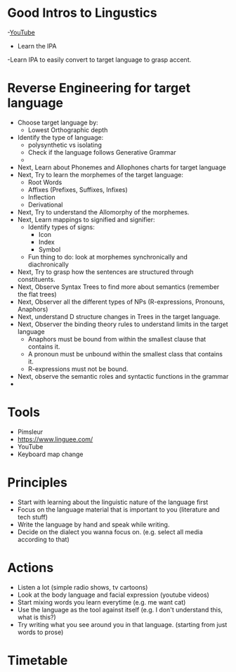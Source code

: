 # Good Intros to Lingustics

-[YouTube](https://www.youtube.com/watch?v=sGWpbDI11Ik)
- Learn the IPA

-Learn IPA to easily convert to target language to grasp accent.
# Reverse Engineering for target language
- Choose target language by:
    - Lowest Orthographic depth
- Identify the type of language:
    - polysynthetic vs isolating
    - Check if the language follows Generative Grammar
    -
- Next, Learn about Phonemes and Allophones charts for target language
- Next, Try to learn the morphemes of the target language:
    - Root Words
    - Affixes (Prefixes, Suffixes, Infixes)
    - Inflection
    - Derivational
- Next, Try to understand the Allomorphy of the morphemes.
- Next, Learn mappings to signified and signifier:
    - Identify types of signs:
        - Icon
        - Index
        - Symbol
    - Fun thing to do: look at morphemes synchronically and diachronically
- Next, Try to grasp how the sentences are structured through constituents.
- Next, Observe Syntax Trees to find more about semantics (remember the flat trees)
- Next, Observer all the different types of NPs (R-expressions, Pronouns, Anaphors)
- Next, understand D structure changes in Trees in the target language.
- Next, Observer the binding theory rules to understand limits in the target language
    - Anaphors must be bound from within the smallest clause that contains it.
    - A pronoun must be unbound within the smallest class that contains it.
    - R-expressions must not be bound.
- Next, observe the semantic roles and syntactic functions in the grammar
-

# Tools
- Pimsleur
- https://www.linguee.com/
- YouTube
- Keyboard map change
# Principles

- Start with learning about the linguistic nature of the language first
- Focus on the language material that is important to you (literature and tech stuff)
- Write the language by hand and speak while writing.
- Decide on the dialect you wanna focus on. (e.g. select all media according to that)

# Actions

- Listen a lot (simple radio shows, tv cartoons)
- Look at the body language and facial expression (youtube videos)
- Start mixing words you learn everytime (e.g. me want cat)
- Use the language as the tool against itself (e.g. I don't understand this, what is this?)
- Try writing what you see around you in that language. (starting from just words to prose)


# Timetable


